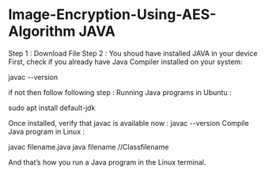 # Image-Encryption-Using-AES-Algorithm JAVA
 
Step 1 : Download File 
Step 2 : You shoud have installed JAVA in your device 
First, check if you already have Java Compiler installed on your system:

javac --version

if not then follow following step :
Running Java programs in Ubuntu :

sudo apt install default-jdk

Once installed, verify that javac is available now : javac --version
Compile Java program in Linux : 

javac filename.java
java filename //Classfilename

And that’s how you run a Java program in the Linux terminal.
